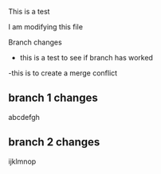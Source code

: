 This is a test

I am modifying this file

Branch changes
- this is a test to see if branch has worked

-this is to create a merge conflict

## branch 1 changes
abcdefgh

## branch 2 changes
ijklmnop